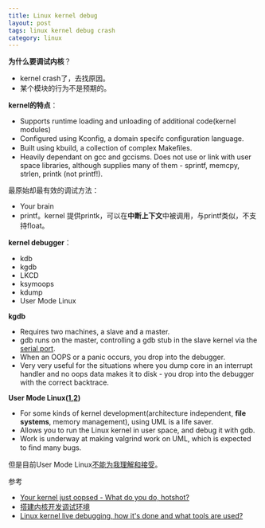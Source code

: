 ```yaml
---
title: Linux kernel debug
layout: post
tags: linux kernel debug crash
category: linux
---
```


**为什么要调试内核**？  
- kernel crash了，去找原因。  
- 某个模块的行为不是预期的。  

**kernel的特点**：  
- Supports runtime loading and unloading of additional code(kernel modules)  
- Conﬁgured using Kconﬁg, a domain specifc conﬁguration language.  
- Built using kbuild, a collection of complex Makeﬁles.  
- Heavily dependant on gcc and gccisms. Does not use or link with user space libraries, although supplies many of them - sprintf, memcpy, strlen, printk (not printf!).  

最原始却最有效的调试方法：  
- Your brain  
- printf。kernel 提供printk，可以在**中断上下文**中被调用，与printf类似，不支持float。

**kernel debugger**：  
- kdb  
- kgdb  
- LKCD  
- ksymoops  
- kdump  
- User Mode Linux

**kgdb**  
- Requires two machines, a slave and a master.  
- gdb runs on the master, controlling a gdb stub in the slave kernel via the [serial port](http://xanpeng.github.com/2012/04/06/linux-serial-port/).  
- When an OOPS or a panic occurs, you drop into the debugger.  
- Very very useful for the situations where you dump core in an interrupt handler and no oops data makes it to disk - you drop into the debugger with the correct backtrace.  

**User Mode Linux([1](http://en.wikipedia.org/wiki/User-mode_Linux),[2](http://user-mode-linux.sourceforge.net/index.html))**  
- For some kinds of kernel development(architecture independent, **file systems**, memory management), using UML is a life saver.  
- Allows you to run the Linux kernel in user space, and debug it with gdb.  
- Work is underway at making valgrind work on UML, which is expected to ﬁnd many bugs.  

但是目前User Mode Linux[不能为我理解和接受](http://xanpeng.github.com/2012/04/07/user-mode-linux/)。

参考  
- [Your kernel just oopsed - What do you do, hotshot?](http://www.mulix.org/lectures/kernel_oopsing/kernel_oopsing.pdf)  
- [搭建内核开发调试环境](http://adam8157.info/blog/2012/04/setup-kernel-developing-environment/)  
- [Linux kernel live debugging, how it's done and what tools are used?](http://stackoverflow.com/questions/4943857/linux-kernel-live-debugging-how-its-done-and-what-tools-are-used)  
